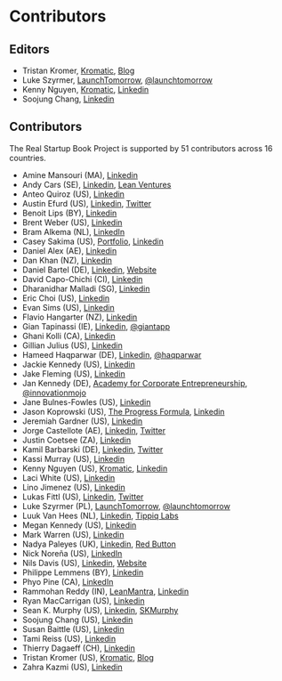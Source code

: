 # Contributors

## Editors

* Tristan Kromer, [Kromatic](https://kromatic.com), [Blog](http://grasshopperherder.com/)
* Luke Szyrmer, [LaunchTomorrow](http://blog.launchtomorrow.com/about-launch-tomorrow/), [@launchtomorrow](https://twitter.com/launchtomorrow)
* Kenny Nguyen, [Kromatic](https://Kromatic.com), [Linkedin](https://www.linkedin.com/in/kennythanhnguyen)
* Soojung Chang, [Linkedin](https://www.linkedin.com/in/soojungc/)

## Contributors

The Real Startup Book Project is supported by 51 contributors across 16 countries.

* Amine Mansouri \(MA\), [Linkedin](https://www.linkedin.com/in/aminemansouri/)
* Andy Cars \(SE\), [Linkedin](https://se.linkedin.com/in/andycars), [Lean Ventures](http://leanventures.se/)
* Anteo Quiroz \(US\), [Linkedin](https://www.linkedin.com/in/anteoquiroz/)
* Austin Efurd \(US\), [Linkedin](https://www.linkedin.com/in/austinefurd), [Twitter](https://twitter.com/austinefurd)
* Benoit Lips \(BY\), [Linkedin](https://www.linkedin.com/in/benoitlips/)
* Brent Weber \(US\), [Linkedin](https://www.linkedin.com/in/weberbrent/)
* Bram Alkema \(NL\), [LinkedIn](https://www.linkedin.com/in/bramalkema)
* Casey Sakima \(US\), [Portfolio](http://caseysakima.com/), [Linkedin](https://www.linkedin.com/in/caseysakima)
* Daniel Alex \(AE\), [Linkedin](https://www.linkedin.com/in/danielalex93/)
* Dan Khan \(NZ\), [Linkedin](https://www.linkedin.com/in/dankhan/)
* Daniel Bartel \(DE\), [Linkedin](https://www.linkedin.com/in/danbar87/), [Website](http://www.daniel-bartel.de/)
* David Capo-Chichi \(CI\), [Linkedin](https://www.linkedin.com/in/docapo/)
* Dharanidhar Malladi \(SG\), [Linkedin](https://www.linkedin.com/in/dmalladi)
* Eric Choi \(US\), [Linkedin](https://www.linkedin.com/in/ericuchoi/)
* Evan Sims \(US\), [Linkedin](https://www.linkedin.com/in/evanasims/)
* Flavio Hangarter \(NZ\), [Linkedin](https://www.linkedin.com/in/flaviohangarter/)
* Gian Tapinassi \(IE\), [Linkedin](https://ie.linkedin.com/in/giantapinassi), [@giantapp](https://twitter.com/giantapp)
* Ghani Kolli \(CA\), [Linkedin](https://www.linkedin.com/in/ghanikolli/)
* Gillian Julius \(US\), [Linkedin](https://www.linkedin.com/in/gillianjulius)
* Hameed Haqparwar \(DE\), [Linkedin](https://www.linkedin.com/in/haqparwar), [@haqparwar](https://twitter.com/haqparwar)
* Jackie Kennedy \(US\), [Linkedin](https://www.linkedin.com/in/megedy/)
* Jake Fleming \(US\), [Linkedin](https://www.linkedin.com/in/jakeflem/)
* Jan Kennedy \(DE\), [Academy for Corporate Entrepreneurship](http://www.afce.co/), [@innovationmojo](https://twitter.com/innovationmojo)
* Jane Bulnes-Fowles \(US\), [Linkedin](https://www.linkedin.com/in/jfowles/)
* Jason Koprowski \(US\), [The Progress Formula](http://www.theprogressformula.com/), [Linkedin](https://www.linkedin.com/in/jasonkoprowski)
* Jeremiah Gardner \(US\), [Linkedin](https://www.linkedin.com/in/jeremiahgardner/)
* Jorge Castellote \(AE\), [Linkedin](https://www.linkedin.com/in/jorgecastelloteinnovation/), [Twitter](https://twitter.com/sircastel)
* Justin Coetsee \(ZA\), [Linkedin](https://www.linkedin.com/in/justincoetsee/)
* Kamil Barbarski \(DE\), [Linkedin](https://de.linkedin.com/in/kamilbarbarski), [Twitter](https://twitter.com/kamilbbs)
* Kassi Murray \(US\), [Linkedin](https://www.linkedin.com/in/kassimurray/)
* Kenny Nguyen \(US\), [Kromatic](http://www.kromatic.com/), [Linkedin](https://www.linkedin.com/in/kennythanhnguyen)
* Laci White \(US\), [Linkedin](https://www.linkedin.com/in/laciwhite/)
* Lino Jimenez \(US\), [Linkedin](https://www.linkedin.com/pub/lino-jimenez-jr/3/9b2/498)
* Lukas Fittl \(US\), [Linkedin](https://www.linkedin.com/in/lfittl/), [Twitter](https://twitter.com/LukasFittl)
* Luke Szyrmer \(PL\), [LaunchTomorrow](http://blog.launchtomorrow.com/about-launch-tomorrow/), [@launchtomorrow](https://twitter.com/launchtomorrow)
* Luuk Van Hees \(NL\), [Linkedin](https://nl.linkedin.com/pub/luuk-van-hees/29/93b/34b), [Tippiq Labs](https://www.tippiqlabs.nl/)
* Megan Kennedy \(US\), [Linkedin](https://www.linkedin.com/in/megedy/)
* Mark Warren \(US\), [Linkedin](https://www.linkedin.com/in/tesla2/)
* Nadya Paleyes \(UK\), [Linkedin](https://ie.linkedin.com/in/nadyapaleyes), [Red Button](http://red-button.co)
* Nick Noreña \(US\), [LinkedIn](https://www.linkedin.com/in/nicknorena)
* Nils Davis \(US\), [Linkedin](https://www.linkedin.com/in/nilsdavis/), [Website](http://secretpmhandbook.com)
* Philippe Lemmens \(BY\), [Linkedin](https://www.linkedin.com/in/phlemmens/)
* Phyo Pine \(CA\), [LinkedIn](https://ca.linkedin.com/in/phyop)
* Rammohan Reddy \(IN\), [LeanMantra](http://leanmantra.in/), [Linkedin](https://in.linkedin.com/in/rammohankreddy)
* Ryan MacCarrigan \(US\), [Linkedin](https://www.linkedin.com/in/ryanmaccarrigan/)
* Sean K. Murphy \(US\), [Linkedin](https://www.linkedin.com/in/skmurphy), [SKMurphy](http://www.skmurphy.com/)
* Soojung Chang \(US\), [Linkedin](https://www.linkedin.com/in/soojungc/)
* Susan Baittle \(US\), [Linkedin](https://www.linkedin.com/in/susanbaittle)
* Tami Reiss \(US\), [Linkedin](https://www.linkedin.com/in/tamireiss)
* Thierry Dagaeff \(CH\), [Linkedin](https://ch.linkedin.com/pub/thierry-dagaeff/2/473/127)
* Tristan Kromer \(US\), [Kromatic](https://kromatic.com), [Blog](http://grasshopperherder.com/)
* Zahra Kazmi \(US\), [Linkedin](https://www.linkedin.com/in/zahra-kazmi/)

